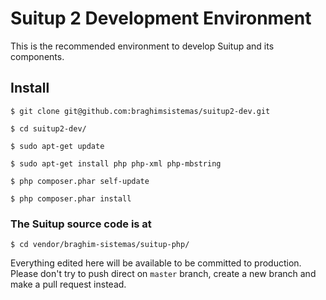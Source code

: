 # Suitup 2 Development Environment

This is the recommended environment to develop Suitup and its components.

## Install

`$ git clone git@github.com:braghimsistemas/suitup2-dev.git`

`$ cd suitup2-dev/`

`$ sudo apt-get update`

`$ sudo apt-get install php php-xml php-mbstring`

`$ php composer.phar self-update`

`$ php composer.phar install`

### The Suitup source code is at

`$ cd vendor/braghim-sistemas/suitup-php/`

Everything edited here will be available to be committed to production.
Please don't try to push direct on `master` branch, create a new branch
and make a pull request instead.
